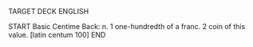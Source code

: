 TARGET DECK
ENGLISH

START
Basic
Centime
Back: n. 1 one-hundredth of a franc. 2 coin of this value. [latin centum 100]
END
